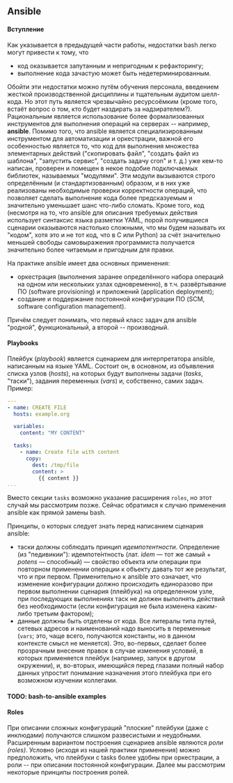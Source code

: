 ## Ansible
#### Вступление
Как указывается в предыдущей части работы, недостатки bash легко могут привести к тому, что

+ код оказывается запутанным и непригодным к рефакторингу;
+ выполнение кода зачастую может быть недетерминированным.

Обойти эти недостатки можно путём обучения персонала, введением жесткой производственной дисциплины и тщательным аудитом шелл-кода. Но этот путь является чрезвычайно ресурсоёмким (кроме того, встаёт вопрос о том, кто будет наздирать за надзирателем?). Рациональным является использование более формализованных инструментов для выполнения операций на серверах -- например, **ansible**. Помимо того, что ansible является специализированным инструментом для автоматизации и оркестрации, важной его особенностью является то, что код для выполнения множества элементарных действий ("скопировать файл", "создать файл из шаблона", "запустить сервис", "создать задачу cron" и т. д.) уже кем-то написан, проверен и помещен в некое подобие подключаемых библиотек, называемых "модулями". Эти модули вызываются строго определённым (и стандартизованным) образом, и в них уже реализованы необходимые проверки корректности операций, что позволяет сделать выполнение кода более предсказуемым и значительно уменьшает шанс что-либо сломать. Кроме того, код (несмотря на то, что ansible для описания требуемых действия использует синтаксис языка разметки YAML, порой получившиеся сценарии оказываются настолько сложными, что мы будем называть их "кодом", хотя это и не тот код, что в C или Python) за счёт значительно меньшей свободы самовыражения программиста получается значительно более читаемым и пригодным для правки.

На практике ansible имеет два основных применения:

+ оркестрация (выполнения заранее определённого набора операций на одном или нескольких узлах одновременно), в т.ч. развёртывание ПО (software provisioning) и приложений (application deployment);
+ создание и поддержание постоянной конфигурации ПО (SCM, software configuration management).

Причём следует понимать, что первый класс задач для ansible "родной", функциональный, а второй -- производный.
#### Playbooks
Плейбук (*playbook*) является сценарием для интерпретатора ansible, написанным на языке YAML. Состоит он, в основном, из объявления списка узлов (*hosts*), на которых будут выполнены задачи (*tasks*, "таски"), задания переменных (*vars*) и, собственно, самих задач. Пример:
```yaml
---
- name: CREATE FILE
  hosts: example.org

  variables:
    content: "MY CONTENT"

  tasks:
    - name: Create file with content
      copy:
        dest: /tmp/file
        content: >
          {{ content }}
...
```
Вместо секции `tasks` возможно указание расширения `roles`, но этот случай мы рассмотрим позже. Сейчас обратимся к случаю применения ansible как прямой замены bash.

Принципы, о которых следует знать перед написанием сценария ansible:

+ таски должны соблюдать принцип *идемпотентности*. Определение (из "педивикии"): идемпоте́нтность (лат. *idem* — тот же самый + *potens* — способный) — свойство объекта или операции при повторном применении операции к объекту давать тот же результат, что и при первом. Применительно к ansible это означает, что изменение конфигурации должно происходить единоразово при первом выполнении сценария (плейбука) на определенном узле, при последующих выполнениях таск не должен выполнять действий без необходимости (если конфигурация не была изменена каким-либо третьим фактором);
+ данные должны быть отделены от кода. Все литералы типа путей, сетевых адресов и наименований надо выносить в переменные (`vars`; это, чаще всего, получаются константы, но в данном контексте смысл не меняется). Это, во-первых, сделает более прозрачным внесение правок в случае изменения условий, в которых применяется плейбук (например, запуск в другом окружении), и, во-вторых, имеющийся перед глазами полный набор данных упростит понимание назначения этого плейбука при его возможном изучении коллегами.

#### TODO: bash-to-ansible examples

#### Roles
При описании сложных конфигураций "плоские" плейбуки (даже с инклюдами) получаются слишком развесистыми и неудобными. Расширенным вариантом построения сценариев ansible являются *роли (roles)*. Условно (исходя из нашей практики применения) можно предположить, что плейбуки с tasks более удобны при оркестрации, а роли -- при описании постоянной конфигурации. Далее мы рассмотрим некоторые принципы построения ролей.


